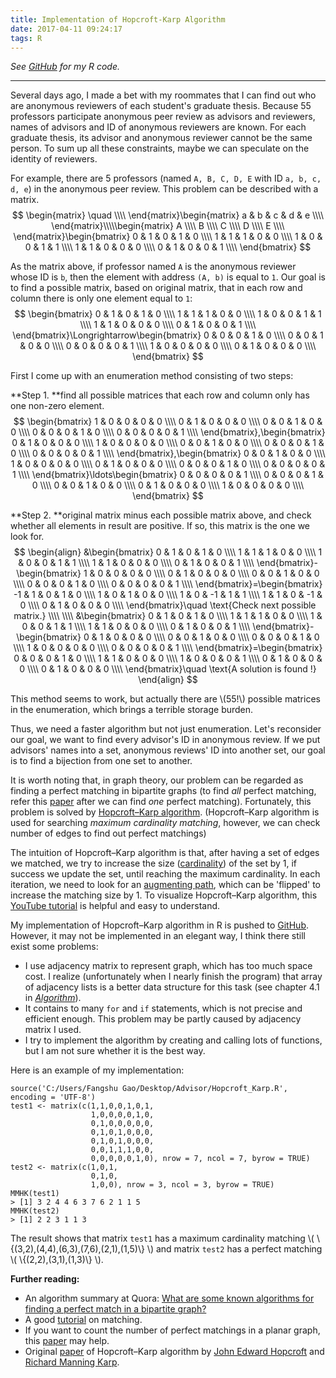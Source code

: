 ```yaml
---
title: Implementation of Hopcroft-Karp Algorithm
date: 2017-04-11 09:24:17
tags: R
---
```


<script type="text/javascript">
  MathJax.Hub.Config({
    extensions: ["tex2jax.js"],
    "HTML-CSS": { scale: 10}
  });
</script>

*See [GitHub](https://github.com/GaoFangshu/Hopcroft-Karp-algorithm) for my R code.*
_ _ _

Several days ago, I made a bet with my roommates that I can find out who are anonymous reviewers of each student's graduate thesis. Because 55 professors participate anonymous peer review as advisors and reviewers, names of advisors and ID of anonymous reviewers are known. For each graduate thesis, its advisor and anonymous reviewer cannot be the same person. To sum up all these constraints, maybe we can speculate on the identity of reviewers.

<!--more-->

For example, there are 5 professors (named `A, B, C, D, E` with ID `a, b, c, d, e`) in the anonymous peer review. This problem can be described with a matrix.
$$
\begin{matrix}
\quad \\\\
\end{matrix}\begin{matrix}
 a & b & c & d & e \\\\
\end{matrix}\\\\\begin{matrix}
 A \\\\
 B \\\\
 C \\\\
 D \\\\
 E \\\\
\end{matrix}\begin{bmatrix}
 0 & 1 & 0 & 1 & 0 \\\\
 1 & 1 & 1 & 0 & 0 \\\\
 1 & 0 & 0 & 1 & 1 \\\\
 1 & 1 & 0 & 0 & 0 \\\\
 0 & 1 & 0 & 0 & 1 \\\\
\end{bmatrix}
$$

As the matrix above, if professor named `A` is the anonymous reviewer whose ID is `b`, then the element with address `(A, b)` is equal to `1`. Our goal is to find a possible matrix, based on original matrix, that in each row and column there is only one element equal to `1`:
$$
\begin{bmatrix}
 0 & 1 & 0 & 1 & 0 \\\\
 1 & 1 & 1 & 0 & 0 \\\\
 1 & 0 & 0 & 1 & 1 \\\\
 1 & 1 & 0 & 0 & 0 \\\\
 0 & 1 & 0 & 0 & 1 \\\\
\end{bmatrix}\Longrightarrow\begin{bmatrix}
 0 & 0 & 0 & 1 & 0 \\\\
 0 & 0 & 1 & 0 & 0 \\\\
 0 & 0 & 0 & 0 & 1 \\\\
 1 & 0 & 0 & 0 & 0 \\\\
 0 & 1 & 0 & 0 & 0 \\\\
\end{bmatrix}
$$

First I come up with an enumeration method consisting of two steps:

**Step 1. **find all possible matrices that each row and column only has one non-zero element.
$$
\begin{bmatrix}
 1 & 0 & 0 & 0 & 0 \\\\
 0 & 1 & 0 & 0 & 0 \\\\
 0 & 0 & 1 & 0 & 0 \\\\
 0 & 0 & 0 & 1 & 0 \\\\
 0 & 0 & 0 & 0 & 1 \\\\
\end{bmatrix},\begin{bmatrix}
 0 & 1 & 0 & 0 & 0 \\\\
 1 & 0 & 0 & 0 & 0 \\\\
 0 & 0 & 1 & 0 & 0 \\\\
 0 & 0 & 0 & 1 & 0 \\\\
 0 & 0 & 0 & 0 & 1 \\\\
\end{bmatrix},\begin{bmatrix}
 0 & 0 & 1 & 0 & 0 \\\\
 1 & 0 & 0 & 0 & 0 \\\\
 0 & 1 & 0 & 0 & 0 \\\\
 0 & 0 & 0 & 1 & 0 \\\\
 0 & 0 & 0 & 0 & 1 \\\\
\end{bmatrix}\ldots\begin{bmatrix}
 0 & 0 & 0 & 0 & 1 \\\\
 0 & 0 & 0 & 1 & 0 \\\\
 0 & 0 & 1 & 0 & 0 \\\\
 0 & 1 & 0 & 0 & 0 \\\\
 1 & 0 & 0 & 0 & 0 \\\\
\end{bmatrix}
$$

**Step 2. **original matrix minus each possible matrix above, and check whether all elements in result are positive. If so, this matrix is the one we look for.
$$
\begin{align}
&\begin{bmatrix}
 0 & 1 & 0 & 1 & 0 \\\\
 1 & 1 & 1 & 0 & 0 \\\\
 1 & 0 & 0 & 1 & 1 \\\\
 1 & 1 & 0 & 0 & 0 \\\\
 0 & 1 & 0 & 0 & 1 \\\\
\end{bmatrix}-\begin{bmatrix}
 1 & 0 & 0 & 0 & 0 \\\\
 0 & 1 & 0 & 0 & 0 \\\\
 0 & 0 & 1 & 0 & 0 \\\\
 0 & 0 & 0 & 1 & 0 \\\\
 0 & 0 & 0 & 0 & 1 \\\\
\end{bmatrix}=\begin{bmatrix}
 -1 & 1 & 0 & 1 & 0 \\\\
 1 & 0 & 1 & 0 & 0 \\\\
 1 & 0 & -1 & 1 & 1 \\\\
 1 & 1 & 0 & -1 & 0 \\\\
 0 & 1 & 0 & 0 & 0 \\\\
\end{bmatrix}\quad \text{Check next possible matrix.} \\\\
\\\\
&\begin{bmatrix}
 0 & 1 & 0 & 1 & 0 \\\\
 1 & 1 & 1 & 0 & 0 \\\\
 1 & 0 & 0 & 1 & 1 \\\\
 1 & 1 & 0 & 0 & 0 \\\\
 0 & 1 & 0 & 0 & 1 \\\\
\end{bmatrix}-\begin{bmatrix}
 0 & 1 & 0 & 0 & 0 \\\\
 0 & 0 & 1 & 0 & 0 \\\\
 0 & 0 & 0 & 1 & 0 \\\\
 1 & 0 & 0 & 0 & 0 \\\\
 0 & 0 & 0 & 0 & 1 \\\\
\end{bmatrix}=\begin{bmatrix}
 0 & 0 & 0 & 1 & 0 \\\\
 1 & 1 & 0 & 0 & 0 \\\\
 1 & 0 & 0 & 0 & 1 \\\\
 0 & 1 & 0 & 0 & 0 \\\\
 0 & 1 & 0 & 0 & 0 \\\\
\end{bmatrix}\quad \text{A solution is found !}
\end{align}
$$

This method seems to work, but actually there are \\(55!\\) possible matrices in the enumeration, which brings a terrible storage burden.

Thus, we need a faster algorithm but not just enumeration. Let's reconsider our goal, we want to find every advisor's ID in anonymous review. If we put advisors' names into a set, anonymous reviews' ID into another set, our goal is to find a bijection from one set to another.

It is worth noting that, in graph theory, our problem can be regarded as finding a perfect matching in bipartite graphs (to find *all* perfect matching, refer this [paper](http://www.sciencedirect.com/science/article/pii/0893965994900450) after we can find *one* perfect matching). Fortunately, this problem is solved by [Hopcroft–Karp algorithm](https://en.wikipedia.org/wiki/Hopcroft%E2%80%93Karp_algorithm). (Hopcroft–Karp algorithm is used for searching *maximum cardinality matching*, however, we can check number of edges to find out perfect matchings)

The intuition of Hopcroft–Karp algorithm is that, after having a set of edges we matched, we try to increase the size ([cardinality](https://en.wikipedia.org/wiki/Cardinality)) of the set by 1, if success we update the set, until reaching the maximum cardinality. In each iteration, we need to look for an [augmenting path](http://mathworld.wolfram.com/AugmentingPath.html), which can be 'flipped' to increase the matching size by 1. To visualize Hopcroft–Karp algorithm, this [YouTube tutorial](https://www.youtube.com/watch?v=GPg8qqYWYCY) is helpful and easy to understand.

My implementation of Hopcroft–Karp algorithm in R is pushed to [GitHub](). However, it may not be implemented in an elegant way, I think there still exist some problems:
* I use adjacency matrix to represent graph, which has too much space cost. I realize (unfortunately when I nearly finish the program) that array of adjacency lists is a better data structure for this task (see chapter 4.1 in *[Algorithm](http://algs4.cs.princeton.edu/41graph/)*).
* It contains to many `for` and `if` statements, which is not precise and efficient enough. This problem may be partly caused by adjacency matrix I used.
* I try to implement the algorithm by creating and calling lots of functions, but I am not sure whether it is the best way.

Here is an example of my implementation:
```
source('C:/Users/Fangshu Gao/Desktop/Advisor/Hopcroft_Karp.R', encoding = 'UTF-8')
test1 <- matrix(c(1,1,0,0,1,0,1,
                  1,0,0,0,0,1,0,
                  0,1,0,0,0,0,0,
                  0,1,0,1,0,0,0,
                  0,1,0,1,0,0,0,
                  0,0,1,1,1,0,0,
                  0,0,0,0,0,1,0), nrow = 7, ncol = 7, byrow = TRUE)
test2 <- matrix(c(1,0,1,
                  0,1,0,
                  1,0,0), nrow = 3, ncol = 3, byrow = TRUE)
MMHK(test1)
> [1] 3 2 4 4 6 3 7 6 2 1 1 5
MMHK(test2)
> [1] 2 2 3 1 1 3
```

The result shows that matrix `test1` has a maximum cardinality matching \\( \\{(3,2),(4,4),(6,3),(7,6),(2,1),(1,5)\\} \\) and matrix `test2` has a perfect matching \\( \\{(2,2),(3,1),(1,3)\\} \\).

**Further reading:**
* An algorithm summary at Quora: [What are some known algorithms for finding a perfect match in a bipartite graph?](https://www.quora.com/What-are-some-known-algorithms-for-finding-a-perfect-match-in-a-bipartite-graph)
* A good [tutorial](http://www.csie.ntnu.edu.tw/~u91029/Matching.html) on matching.
* If you want to count the number of perfect matchings in a planar graph, this [paper](http://aarongorenstein.com/wp-content/uploads/2014/02/fkt.pdf) may help.
* Original [paper](https://pdfs.semanticscholar.org/7e8b/7a7cf3e4954fdacc36db60829ee620e77c96.pdf) of Hopcroft–Karp algorithm by [John Edward Hopcroft](https://en.wikipedia.org/wiki/John_Hopcroft) and [Richard Manning Karp](https://en.wikipedia.org/wiki/Richard_M._Karp).